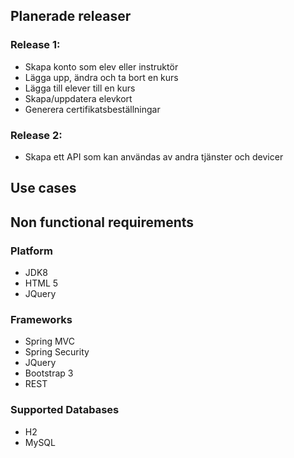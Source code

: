## Planerade releaser
### Release 1:
* Skapa konto som elev eller instruktör
* Lägga upp, ändra och ta bort en kurs
* Lägga till elever till en kurs
* Skapa/uppdatera elevkort
* Generera certifikatsbeställningar

### Release 2:
* Skapa ett API som kan användas av andra tjänster och devicer

## Use cases

## Non functional requirements

### Platform

* JDK8
* HTML 5
* JQuery

### Frameworks

* Spring MVC
* Spring Security
* JQuery
* Bootstrap 3
* REST

### Supported Databases
* H2
* MySQL

